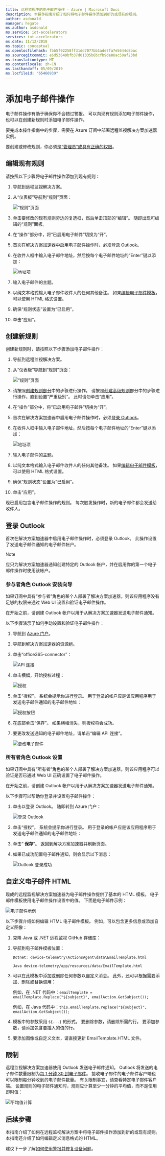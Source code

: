 ```yaml
---
title: 远程监视中的电子邮件操作 - Azure | Microsoft Docs
description: 本操作指南介绍了如何将电子邮件操作添加到新的或现有的规则。
author: asdonald
manager: hegate
ms.author: asdonald
ms.service: iot-accelerators
services: iot-accelerators
ms.date: 11/12/2018
ms.topic: conceptual
ms.openlocfilehash: fbb5f92258ff31dd7077bb1ade7fa7e5644c8bac
ms.sourcegitcommit: e6d53649bfb37d01335b6bcfb9de88ac50af23bd
ms.translationtype: MT
ms.contentlocale: zh-CN
ms.lasthandoff: 05/09/2019
ms.locfileid: "65466939"
---
```

# <a name="add-an-email-action"></a>添加电子邮件操作

电子邮件操作有助于确保你不会错过警报。 可以向现有规则添加电子邮件操作，也可以在创建新规则时添加电子邮件操作。

要完成本操作指南中的步骤，需要在 Azure 订阅中部署远程监视解决方案加速器实例。

要创建或修改规则，你必须是[“管理员”或具有正确的权限](iot-accelerators-remote-monitoring-rbac.md)。

## <a name="edit-an-existing-rule"></a>编辑现有规则

请按照以下步骤将电子邮件操作添加到现有规则：

1. 导航到远程监视解决方案。

1. 从“仪表板”导航到“规则”页面：

    ![“规则”页面](./media/iot-accelerators-remote-monitoring-email-actions/rules-email.png)

1. 单击要修改的现有规则旁边的复选框，然后单击顶部的“编辑”。 随即出现可编辑的“规则”面板。

1. 在“操作”部分中，将“已启用电子邮件”切换为“开”。

1. 首次在解决方案加速器中启用电子邮件操作时，必须[登录 Outlook](#outlook)。

1. 在收件人框中输入电子邮件地址，然后按每个电子邮件地址的“Enter”键以添加：

    ![地址项](./media/iot-accelerators-remote-monitoring-email-actions/address-email.png)

1. 输入电子邮件的主题。

1. 以纯文本格式输入电子邮件收件人的任何其他备注。 如果[编辑电子邮件模板](#htmledit)，可以使用 HTML 格式设置。

1. 确保“规则状态”设置为“已启用”。

1. 单击“应用”。

## <a name="create-a-new-rule"></a>创建新规则

创建新规则时，请按照以下步骤添加电子邮件操作：

1. 导航到远程监视解决方案。

1. 从“仪表板”导航到“规则”页面：

    ![“规则”页面](./media/iot-accelerators-remote-monitoring-email-actions/rules-email.png)

1. 请按照[创建规则部分](iot-accelerators-remote-monitoring-automate.md#create-a-rule)中的步骤进行操作。 请按照[创建高级规则](iot-accelerators-remote-monitoring-automate.md#create-an-advanced-rule)部分中的步骤进行操作，直到设置“严重级别”。 此时请勿单击“应用”。

1. 在“操作”部分中，将“已启用电子邮件”切换为“开”。

1. 首次在解决方案加速器中启用电子邮件操作时，必须[登录 Outlook](#outlook)。

1. 在收件人框中输入电子邮件地址，然后按每个电子邮件地址的“Enter”键以添加：

    ![地址项](./media/iot-accelerators-remote-monitoring-email-actions/address-email.png)

1. 输入电子邮件的主题。

1. 以纯文本格式输入电子邮件收件人的任何其他备注。 如果[编辑电子邮件模板](#htmledit)，可以使用 HTML 格式设置。

1. 确保“规则状态”设置为“已启用”。

1. 单击“应用”。

现已启用包含电子邮件操作的规则。 每次触发操作时，新的电子邮件都会发送给收件人。

## 登录 Outlook <a name="outlook"></a>

首次在解决方案加速器中启用电子邮件操作时，必须登录 Outlook。 此操作设置了发送电子邮件通知的电子邮件帐户。

> [!NOTE]
> 应只为解决方案加速器通知创建特定的 Outlook 帐户，并在启用你的第一个电子邮件操作时使用该帐户。

### <a name="contributor-role-outlook-setup"></a>参与者角色 Outlook 安装向导

如果订阅中具有“参与者”角色的某个人部署了解决方案加速器，则该应用程序没有足够的权限来通过 Web UI 设置和验证电子邮件操作。

在开始之前，请创建 Outlook 帐户以用于从解决方案加速器发送电子邮件通知。

以下步骤演示了如何手动设置和验证电子邮件操作：

1. 导航到 [Azure 门户](https://portal.azure.com)。

1. 导航到解决方案加速器的资源组。

1. 单击“office365-connector”：

    ![API 连接](./media/iot-accelerators-remote-monitoring-email-actions/apiconnector1.png)

1. 单击横幅，开始授权过程：

    ![授权](./media/iot-accelerators-remote-monitoring-email-actions/connector1.png)

1. 单击“授权”。 系统会提示你进行登录。 用于登录的帐户应是该应用程序用于发送电子邮件通知的电子邮件地址：

    ![授权按钮](./media/iot-accelerators-remote-monitoring-email-actions/authorize.png)

1. 在底部单击“保存”。 如果横幅消失，则授权将会成功。

1. 要更改发送通知的电子邮件地址，请单击“编辑 API 连接”。

    ![更改电子邮件](./media/iot-accelerators-remote-monitoring-email-actions/editemail1.png)

### <a name="owner-role-outlook-setup"></a>所有者角色 Outlook 设置

如果订阅中具有“所有者”角色的某个人部署了解决方案加速器，则该应用程序可以验证是否已通过 Web UI 正确设置了电子邮件操作。

在开始之前，请创建 Outlook 帐户以用于从解决方案加速器发送电子邮件通知。

以下步骤可以帮助你登录并设置电子邮件操作：

1. 单击以登录 Outlook。 随即转到 Azure 门户：

   ![登录 Outlook](./media/iot-accelerators-remote-monitoring-email-actions/owneroutlook-email.png)

1. 单击“授权”。 系统会提示你进行登录。 用于登录的帐户应是该应用程序用于发送电子邮件通知的电子邮件地址：

1. 单击“ **保存**”。 返回到解决方案加速器并刷新页面。

1. 如果已成功配置电子邮件通知，则会显示以下消息：

   ![Outlook 登录成功](./media/iot-accelerators-remote-monitoring-email-actions/success-email.png)

## 自定义电子邮件 HTML <a name="htmledit"></a>

现成的远程监视解决方案加速器为电子邮件操作提供了基本的 HTML 模板。 电子邮件模板使用电子邮件操作设置中的值。 下面是电子邮件示例：

![电子邮件示例](./media/iot-accelerators-remote-monitoring-email-actions/emailtemplate1.png)

以下步骤介绍如何编辑 HTML 电子邮件模板。 例如，可以包含更多信息或添加自定义图像：

1. 克隆 Java 或 .NET 远程监视 GitHub 存储库：

1. 导航到电子邮件模板位置：
  
    `Dotnet: device-telemetry\ActionsAgent\data\EmailTemplate.html`
  
    `Java device-telemetry/app/resources/data/EmailTemplate.html`

1. 可以在此模板中添加或删除任何参数以自定义消息。 此外，还可以根据需要添加、删除或替换调用：

    例如，在 .NET 代码中：`emailTemplate = emailTemplate.Replace("${subject}", emailAction.GetSubject());`

    例如，在 Java 代码中：`this.emailTemplate.replace("${subject}", emailAction.GetSubject());`

1. 模板中的参数采用 `${...}` 的形式。 要删除参数，请删除所需的行。 要添加参数，请添加包含要插入的值的行。

1. 要添加图像或自定义文本，请直接更新 EmailTemplate.HTML 文件。

## <a name="throttling"></a>限制

远程监视解决方案加速器使用 Outlook 发送电子邮件通知。 Outlook 将发送的电子邮件数量限制为[每 1 分钟 30 封电子邮件](https://docs.microsoft.com/office365/servicedescriptions/exchange-online-service-description/exchange-online-limits#receiving-and-sending-limits)。 接收电子邮件的电子邮件客户端也可以限制每分钟收到的电子邮件数量。 有关限制事宜，请查看特定电子邮件客户端。 设置规则的电子邮件通知时，规则应计算至少一分钟的平均值，而不是使用即时值：

![平均值计算](./media/iot-accelerators-remote-monitoring-email-actions/calculation-email.png)

## <a name="next-steps"></a>后续步骤

本指南介绍了如何在远程监视解决方案中将电子邮件操作添加到新的或现有规则。 本指南还介绍了如何编辑定义消息格式的 HTML。

建议下一步了解[如何使用警报并修复设备问题](iot-accelerators-remote-monitoring-maintain.md)。
